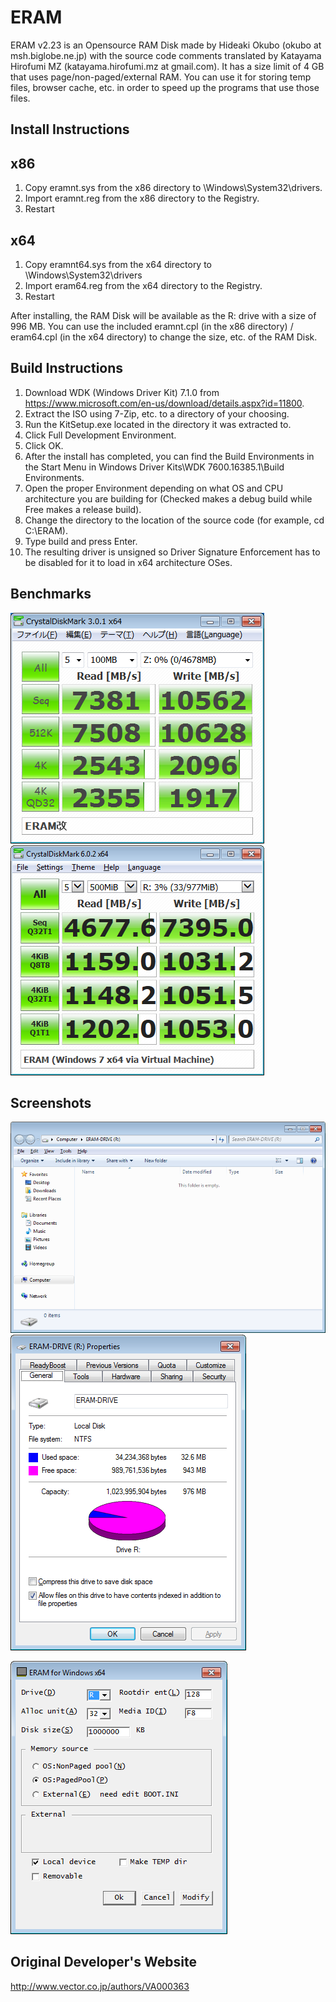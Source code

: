 # ERAM

ERAM v2.23 is an Opensource RAM Disk made by Hideaki Okubo (okubo at msh.biglobe.ne.jp) with the source code comments translated by Katayama Hirofumi MZ (katayama.hirofumi.mz at gmail.com). It has a size limit of 4 GB that uses page/non-paged/external RAM. You can use it for storing temp files, browser cache, etc. in order to speed up the programs that use those files.

## Install Instructions

x86
---
1. Copy eramnt.sys from the x86 directory to \Windows\System32\drivers.
2. Import eramnt.reg from the x86 directory to the Registry.
3. Restart

x64
---
1. Copy eramnt64.sys from the x64 directory to \Windows\System32\drivers
2. Import eram64.reg from the x64 directory to the Registry.
3. Restart

After installing, the RAM Disk will be available as the R: drive with a size of 996 MB.
You can use the included eramnt.cpl (in the x86 directory) / eram64.cpl (in the x64 directory) to change the size, etc. of the RAM Disk.

## Build Instructions

1. Download WDK (Windows Driver Kit) 7.1.0 from https://www.microsoft.com/en-us/download/details.aspx?id=11800.
2. Extract the ISO using 7-Zip, etc. to a directory of your choosing.
3. Run the KitSetup.exe located in the directory it was extracted to.
4. Click Full Development Environment.
5. Click OK.
6. After the install has completed, you can find the Build Environments in the Start Menu in Windows Driver Kits\WDK 7600.16385.1\Build Environments.
7. Open the proper Environment depending on what OS and CPU architecture you are building for (Checked makes a debug build while Free makes a release build).
8. Change the directory to the location of the source code (for example, cd C:\ERAM).
9. Type build and press Enter.
10. The resulting driver is unsigned so Driver Signature Enforcement has to be disabled for it to load in x64 architecture OSes.

## Benchmarks

![ERAM Benchmark done on Windows 7 64-bit](images/benchmark.png)
![ERAM Benchmark done on a Windows 7 64-bit Virtual Machine](images/benchmark_2.png)

## Screenshots

![ERAM's RAM Disk Contents in a Windows 7 64-bit Virtual Machine](images/Empty_ERAM_Drive.png)
![ERAM's RAM Disk Properties in a Windows 7 64-bit Virtual Machine](images/ERAM_Drive_Properties.png)

![ERAM's Control Panel Applet in a Windows 7 64-bit Virtual Machine](images/ERAM_Options.png)

## Original Developer's Website

http://www.vector.co.jp/authors/VA000363
